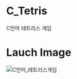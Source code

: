 # C_Tetris
 C언어 테트리스 게임

# Lauch Image
![C언어_테트리스게임](https://github.com/HyeonHoo/C_Tetris/assets/69030306/80565233-febe-452d-a4bf-7edb38bee153)
